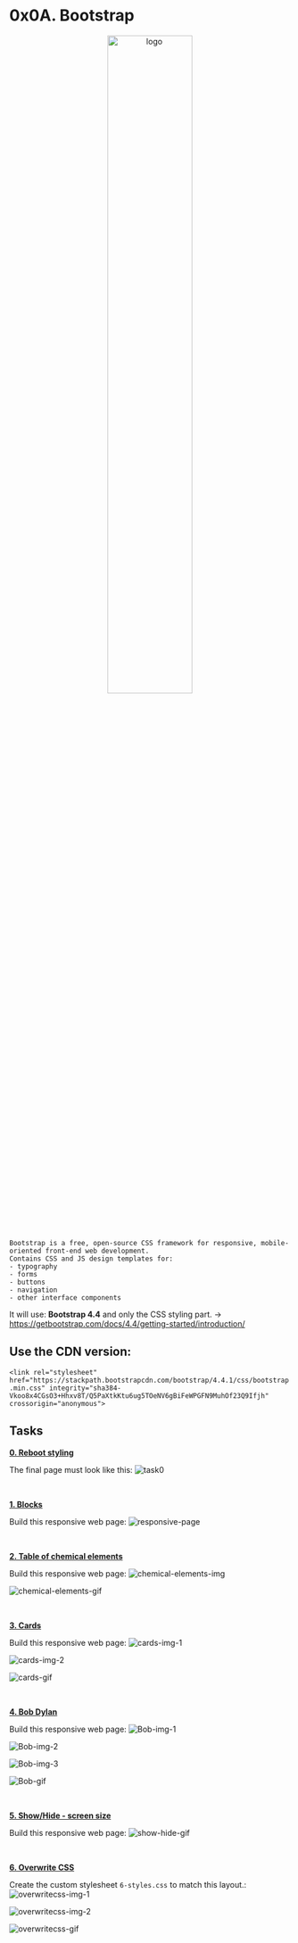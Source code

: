 # 0x0A. Bootstrap

<p align="center">
    <img src="img/logo-bootstrap.png" alt="logo" width="55%" />

    Bootstrap is a free, open-source CSS framework for responsive, mobile-oriented front-end web development.
    Contains CSS and JS design templates for:
    - typography
    - forms
    - buttons
    - navigation
    - other interface components
</p>

It will use: **Bootstrap 4.4** and only the CSS styling part. → https://getbootstrap.com/docs/4.4/getting-started/introduction/

## Use the CDN version:
`<link rel="stylesheet" href="https://stackpath.bootstrapcdn.com/bootstrap/4.4.1/css/bootstrap.min.css" integrity="sha384-Vkoo8x4CGsO3+Hhxv8T/Q5PaXtkKtu6ug5TOeNV6gBiFeWPGFN9MuhOf23Q9Ifjh" crossorigin="anonymous">`

## Tasks
**[0. Reboot styling](https://github.com/dianaparr/holbertonschool-web_front_end/blob/main/0x0A-Bootstrap/0-index.html)**

The final page must look like this:
![task0](img/task0.jpg)

<br />

**[1. Blocks](https://github.com/dianaparr/holbertonschool-web_front_end/blob/main/0x0A-Bootstrap/1-index.html)**

Build this responsive web page:
![responsive-page](img/task1.gif)

<br />

**[2. Table of chemical elements](https://github.com/dianaparr/holbertonschool-web_front_end/blob/main/0x0A-Bootstrap/2-index.html)**

Build this responsive web page:
![chemical-elements-img](img/task2-1.png)

![chemical-elements-gif](img/task2-2.gif)

<br />

**[3. Cards](https://github.com/dianaparr/holbertonschool-web_front_end/blob/main/0x0A-Bootstrap/3-index.html)**

Build this responsive web page:
![cards-img-1](img/task3-1.png)

![cards-img-2](img/task3-2.png)

![cards-gif](img/task3-3.gif)

<br />

**[4. Bob Dylan](https://github.com/dianaparr/holbertonschool-web_front_end/blob/main/0x0A-Bootstrap/4-index.html)**

Build this responsive web page:
![Bob-img-1](img/task4-1.png)

![Bob-img-2](img/task4-2.png)

![Bob-img-3](img/task4-3.png)

![Bob-gif](img/task4-4.gif)

<br />

**[5. Show/Hide - screen size](https://github.com/dianaparr/holbertonschool-web_front_end/blob/main/0x0A-Bootstrap/5-index.html)**

Build this responsive web page:
![show-hide-gif](img/task5.gif)

<br />

**[6. Overwrite CSS](https://github.com/dianaparr/holbertonschool-web_front_end/blob/main/0x0A-Bootstrap/6-styles.css)**

Create the custom stylesheet `6-styles.css` to match this layout.:
![overwritecss-img-1](img/task6-1.png)

![overwritecss-img-2](img/task6-2.png)

![overwritecss-gif](img/task6-3.gif)
